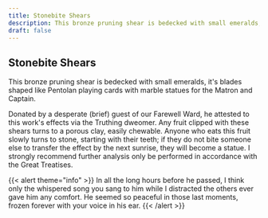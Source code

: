 ```yaml
---
title: Stonebite Shears
description: This bronze pruning shear is bedecked with small emeralds, it's blades shaped like Pentolan...
draft: false
---
```


## Stonebite Shears

This bronze pruning shear is bedecked with small emeralds, it's blades shaped like Pentolan
playing cards with marble statues for the Matron and Captain.

Donated by a desperate (brief) guest of our Farewell Ward, he attested to this work's effects
via the Truthing dweomer. Any fruit clipped with these shears turns to a porous clay, easily
chewable. Anyone who eats this fruit slowly turns to stone, starting with their teeth; if they
do not bite someone else to transfer the effect by the next sunrise, they will become a statue.
I strongly recommend further analysis only be performed in accordance with the Great Treatises.

{{< alert theme="info" >}}
In all the long hours before he passed, I think only the whispered song you sang to him while I
distracted the others ever gave him any comfort. He seemed so peaceful in those last moments,
frozen forever with your voice in his ear.
{{< /alert >}}
